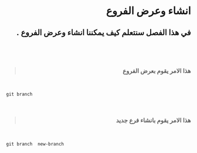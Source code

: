 #  <div dir=rtl> انشاء وعرض الفروع   </div>
## <div dir=rtl>  في هذا الفصل سنتعلم كيف يمكننا انشاء وعرض الفروع .<div> <br> 


 <br>

 > ### <div dir=rtl> هذا الامر يقوم بعرض الفروع  </div>

<br>


```
git branch
```
<br>

> ### <div dir =rtl >  هذا الامر يقوم بانشاء فرع جديد  </div>
<br>



```
git branch  new-branch 
```